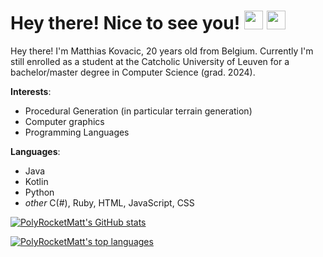 <h1> Hey there! Nice to see you! <img src="https://emojis.slackmojis.com/emojis/images/1588108737/8790/fb-pride.png?1588108737" width="30"/> <img src="https://emojis.slackmojis.com/emojis/images/1531849430/4246/blob-sunglasses.gif?1531849430" width="30"/></h1>

Hey there! I'm Matthias Kovacic, 20 years old from Belgium. Currently I'm still enrolled as a student at the Catcholic University of Leuven for a bachelor/master degree in Computer Science (grad. 2024).

**Interests**:

- Procedural Generation (in particular terrain generation)
- Computer graphics
- Programming Languages

**Languages**:

- Java
- Kotlin
- Python
- *other* C(#), Ruby, HTML, JavaScript, CSS

[![PolyRocketMatt's GitHub stats](https://github-readme-stats.vercel.app/api?username=PolyRocketMatt&show_icons=true&theme=gruvbox)](https://github.com/PolyRocketMatt)</br>

[![PolyRocketMatt's top languages](https://github-readme-stats.vercel.app/api/top-langs/?username=PolyRocketMatt&langs_count=8&theme=gruvbox)](https://github.com/PolyRocketMatt/repositories)
